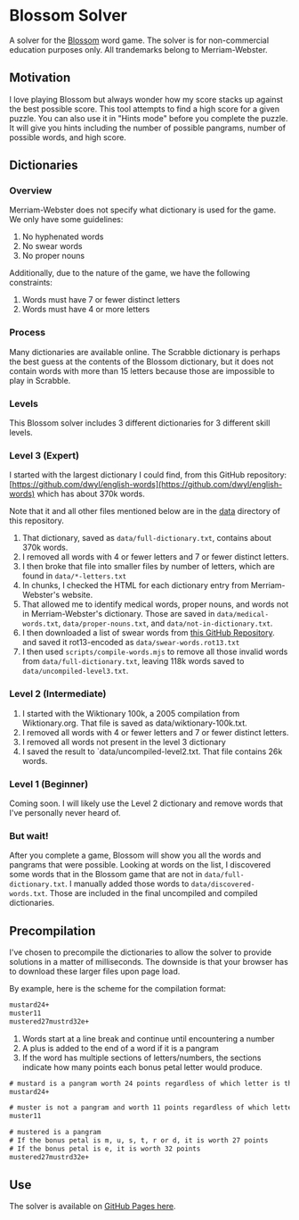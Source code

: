# Blossom Solver

A solver for the [Blossom](https://www.merriam-webster.com/games/blossom-word-game)
word game. The solver is for non-commercial education purposes only.
All trandemarks belong to Merriam-Webster.

## Motivation

I love playing Blossom but always wonder how my score stacks up against the
best possible score. This tool attempts to find a high score for a given puzzle.
You can also use it in "Hints mode" before you complete the puzzle. It will
give you hints including the number of possible pangrams, number of possible
words, and high score.

## Dictionaries

### Overview

Merriam-Webster does not specify what dictionary is used for the game. We only
have some guidelines:

1. No hyphenated words
1. No swear words
1. No proper nouns

Additionally, due to the nature of the game, we have the following constraints:

1. Words must have 7 or fewer distinct letters
2. Words must have 4 or more letters

### Process

Many dictionaries are available online. The Scrabble dictionary is perhaps
the best guess at the contents of the Blossom dictionary, but it does not
contain words with more than 15 letters because those are impossible to play
in Scrabble.

### Levels

This Blossom solver includes 3 different dictionaries for 3 different skill
levels.

### Level 3 (Expert)

I started with the largest dictionary I could find, from this GitHub
repository:
[https://github.com/dwyl/english-words](https://github.com/dwyl/english-words)
which has about 370k words.

Note that it and all other files mentioned below are in the
[data](https://github.com/kensnyder/blossom-solver/tree/main/data) directory
of this repository.

1. That dictionary, saved as `data/full-dictionary.txt`, contains about 370k
   words.
2. I removed all words with 4 or fewer letters and 7 or fewer distinct letters.
3. I then broke that file into smaller files by number of letters, which are
   found in `data/*-letters.txt`
4. In chunks, I checked the HTML for each dictionary entry from
   Merriam-Webster's website.
5. That allowed me to identify medical words, proper nouns, and words not in
   Merriam-Webster's dictionary. Those are saved in `data/medical-words.txt`,
   `data/proper-nouns.txt`, and `data/not-in-dictionary.txt`.
6. I then downloaded a list of swear words from
   [this GitHub Repository](https://github.com/coffee-and-fun/google-profanity-words/blob/main/data/en.txt).
   and saved it rot13-encoded as `data/swear-words.rot13.txt`
7. I then used `scripts/compile-words.mjs` to remove all those invalid words
   from `data/full-dictionary.txt`, leaving 118k words saved to
   `data/uncompiled-level3.txt`.

### Level 2 (Intermediate)

1. I started with the Wiktionary 100k, a 2005 compilation from Wiktionary.org.
   That file is saved as data/wiktionary-100k.txt.
2. I removed all words with 4 or fewer letters and 7 or fewer distinct letters.
3. I removed all words not present in the level 3 dictionary
4. I saved the result to `data/uncompiled-level2.txt. That file contains 26k
   words.

### Level 1 (Beginner)

Coming soon. I will likely use the Level 2 dictionary and remove words that
I've personally never heard of.

### But wait!

After you complete a game, Blossom will show you all the words and pangrams
that were possible. Looking at words on the list, I discovered some words that
in the Blossom game that are not in `data/full-dictionary.txt`. I manually added
those words to `data/discovered-words.txt`. Those are included in the final
uncompiled and compiled dictionaries.

## Precompilation

I've chosen to precompile the dictionaries to allow the solver to provide
solutions in a matter of milliseconds. The downside is that your browser has
to download these larger files upon page load.

By example, here is the scheme for the compilation format:

```txt
mustard24+
muster11
mustered27mustrd32e+
```

1. Words start at a line break and continue until encountering a number
2. A plus is added to the end of a word if it is a pangram
3. If the word has multiple sections of letters/numbers, the sections indicate
   how many points each bonus petal letter would produce.

```txt
# mustard is a pangram worth 24 points regardless of which letter is the bonus petal
mustard24+

# muster is not a pangram and worth 11 points regardless of which letter is the bonus petal.
muster11

# mustered is a pangram
# If the bonus petal is m, u, s, t, r or d, it is worth 27 points
# If the bonus petal is e, it is worth 32 points
mustered27mustrd32e+
```

## Use

The solver is available on [GitHub Pages here](https://kensnyder.github.io/blossom-solver/).
